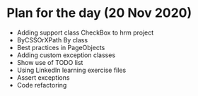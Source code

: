 # Plan for the day  (20 Nov 2020)

   * Adding support class CheckBox to hrm project 
   * ByCSSOrXPath By class 
   * Best practices in PageObjects 
   * Adding custom exception classes 
   * Show use of TODO list 
   * Using LinkedIn learning exercise files 
   * Assert exceptions 
   * Code refactoring